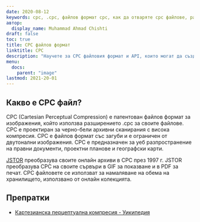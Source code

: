 ```yaml
---
date: 2020-08-12
keywords: cpc, .cpc, файлов формат cpc, как да отваряте cpc файлове, разширение .cpc, разширение cpc
автор:
  display_name: Muhammad Ahmad Chishti
draft: false
toc: true
title: CPC файлов формат
linktitle: CPC
description: "Научете за CPC файловия формат и API, които могат да създават и отварят CPC файлове."
menu:
  docs:
    parent: "image"
lastmod: 2021-20-01
---
```


## Какво е CPC файл?

CPC (Cartesian Perceptual Compression) е патентован файлов формат за изображения, който използва разширението .cpc за своите файлове. CPC е проектиран за черно-бели архивни сканирания с висока компресия. CPC е файлов формат със загуби и е ограничен от двутонални изображения. CPC е предназначен за уеб разпространение на правни документи, проектни планове и географски карти.

[JSTOR](https://www.jstor.org/) преобразува своите онлайн архиви в CPC през 1997 г. JSTOR преобразува CPC на своите сървъри в GIF за показване и в PDF за печат. CPC файловете се използват за намаляване на обема на хранилището, използвано от онлайн колекцията.

## Препратки

- [Картезианска перцептуална компресия - Уикипедия](https://en.wikipedia.org/wiki/Cartesian_Perceptual_Compression)

